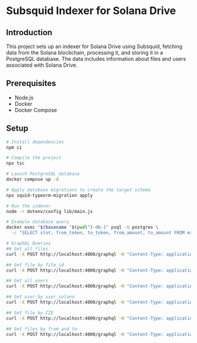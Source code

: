 # Subsquid Indexer for Solana Drive

## Introduction
This project sets up an indexer for Solana Drive using Subsquid, fetching data from the Solana blockchain, processing it, and storing it in a PostgreSQL database. The data includes information about files and users associated with Solana Drive.

## Prerequisites
- Node.js
- Docker
- Docker Compose

## Setup

```bash
# Install dependencies
npm ci

# Compile the project
npx tsc

# Launch PostgreSQL database
docker compose up -d

# Apply database migrations to create the target schema
npx squid-typeorm-migration apply

# Run the indexer
node -r dotenv/config lib/main.js

# Example database query
docker exec "$(basename "$(pwd)")-db-1" psql -U postgres \
  -c "SELECT slot, from_token, to_token, from_amount, to_amount FROM exchange ORDER BY id LIMIT 10"

# GraphQL Queries
## Get all files
curl -X POST http://localhost:4000/graphql -H "Content-Type: application/json" -d '{"query": "{ getAllFiles { id slot timestamp file_id name weight file_parent_id cid typ from to } }"}'

## Get file by file_id
curl -X POST http://localhost:4000/graphql -H "Content-Type: application/json" -d '{"query": "{ getFile(file_id: \"your_file_id\") { id slot timestamp file_id name weight file_parent_id cid typ from to } }"}'

## Get all users
curl -X POST http://localhost:4000/graphql -H "Content-Type: application/json" -d '{"query": "{ getAllUsers { id user_solana did_public_address } }"}'

## Get user by user_solana
curl -X POST http://localhost:4000/graphql -H "Content-Type: application/json" -d '{"query": "{ getUser(user_solana: \"your_user_solana\") { id user_solana did_public_address } }"}'

## Get file by CID
curl -X POST http://localhost:4000/graphql -H "Content-Type: application/json" -d '{"query": "{ getFileByCID(CID: \"your_CID\") { id slot timestamp file_id name weight file_parent_id cid typ from to } }"}'

## Get files by from and to
curl -X POST http://localhost:4000/graphql -H "Content-Type: application/json" -d '{"query": "{ getFilesByFromAndTo(from: \"your_from\", to: \"your_to\") { id slot timestamp file_id name weight file_parent_id cid typ } }"}'
```